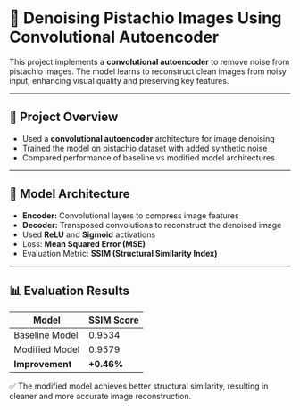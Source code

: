 # 🥜 Denoising Pistachio Images Using Convolutional Autoencoder

This project implements a **convolutional autoencoder** to remove noise from pistachio images. The model learns to reconstruct clean images from noisy input, enhancing visual quality and preserving key features.

---

## 🧠 Project Overview

- Used a **convolutional autoencoder** architecture for image denoising
- Trained the model on pistachio dataset with added synthetic noise
- Compared performance of baseline vs modified model architectures

---

## 🧪 Model Architecture

- **Encoder:** Convolutional layers to compress image features
- **Decoder:** Transposed convolutions to reconstruct the denoised image
- Used **ReLU** and **Sigmoid** activations
- Loss: **Mean Squared Error (MSE)**  
- Evaluation Metric: **SSIM (Structural Similarity Index)**

---

## 📊 Evaluation Results

| Model            | SSIM Score |
|------------------|------------|
| Baseline Model   | 0.9534     |
| Modified Model   | 0.9579     |
| **Improvement**  | **+0.46%** |

✅ The modified model achieves better structural similarity, resulting in cleaner and more accurate image reconstruction.
